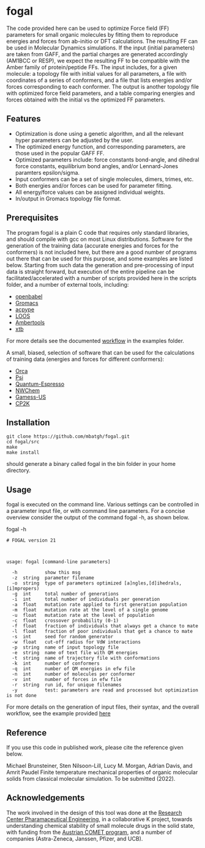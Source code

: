 
# fogal

The code provided here can be used to optimize Force field (FF) parameters for small organic molecules
by fitting them to reproduce energies and forces from ab-initio or DFT calculations.
The resulting FF can be used in Molecular Dynamics simulations. If the input (initial parameters)
are taken from GAFF, and the partial charges are generated accordingly (AM1BCC or RESP), we expect
the resulting FF to be compatible with the Amber family of protein/peptide FFs.
The input  includes, for a given molecule: a topology file with initial values for all parameters, 
a file with coordinates of a series of conformers, and a file that lists energies and/or forces 
corresponding to each conformer. The output is another topology file with optimized force field 
parameters, and a table comparing energies and forces obtained with the initial vs the optimized
FF parameters.

## Features

- Optimization is done using a genetic algorithm, and all the relevant hyper parameters can be adjusted by the user.
- The optimized energy function, and corresponding parameters, are those used in the popular GAFF FF.
- Optimized parameters include: force constants bond-angle, and dihedral force constants, equilibrium
  bond angles, and/or Lennard-Jones paramters epsilon/sigma.
- Input conformers can be a set of single molecules, dimers, trimes, etc.
- Both energies and/or forces can be used for parameter fitting.
- All energy/force values can be assigned individual weights.
- In/output in Gromacs topology file format.

## Prerequisites

The program fogal is a plain C code that requires only standard libraries, and should compile
with gcc on most Linux distributions. Software for the generation of the training data (accurate
energies and forces for the conformers) is not included here, but there are a good number of programs
out there that can be used for this purpose, and some examples are listed below.
Starting from such data the generation and pre-processing of input data is straight forward, but 
execution of the entire pipeline can be facilitated/accelerated with a number of scripts provided
here in the scripts folder, and a number of external tools, including:

- [openbabel](http://openbabel.org/)
- [Gromacs](http://www.gromacs.org/)
- [acpype](https://github.com/alanwilter/acpype)
- [LOOS](https://github.com/GrossfieldLab/loos)
- [Ambertools](http://ambermd.org/AmberTools.php)
- [xtb](https://github.com/grimme-lab/xtb)

For more details see the documented [workflow](examples/README.md) in the examples folder.

A small, biased, selection of software that can be used for the calculations of training data
(energies and forces for different conformers):

- [Orca](https://orcaforum.kofo.mpg.de/app.php/portal)
- [Psi](https://psicode.org/)
- [Quantum-Espresso](https://www.quantum-espresso.org/)
- [NWChem](https://nwchemgit.github.io/)
- [Gamess-US](https://www.msg.chem.iastate.edu/gamess/)
- [CP2K](https://www.cp2k.org/)

## Installation

```
git clone https://github.com/mbatgh/fogal.git
cd fogal/src
make 
make install
```
should generate a binary called fogal in the bin folder in your home directory.

## Usage

fogal is executed on the command line. Various settings can be controlled in a parameter input file,
or with command line parameters. For a concise overview consider the output of the command fogal -h,
as shown below.

fogal -h

```
# FOGAL version 21



usage: fogal [command-line parameters]

  -h          show this msg
  -z  string  parameter filename
  -o  string  type of parameters optimized [a]ngles,[d]ihedrals,[i]mpropers)
  -g  int     total number of generations
  -i  int     total number of individuals per generation
  -a  float   mutation rate applied to first generation population
  -m  float   mutation rate at the level of a single genome
  -u  float   mutation rate at the level of population
  -c  float   crossover probability (0-1)
  -f  float   fraction of individuals that always get a chance to mate
  -l  float   fraction of poor individuals that get a chance to mate
  -s  int     seed for random generator
  -w  float   cut-off radius for VdW interactions
  -p  string  name of input topology file
  -e  string  name of text file with QM energies
  -t  string  name of trajectory file with conformations
  -k  int     number of conformers
  -q  int     number of QM energies in efw file
  -n  int     number of molecules per conformer
  -v  int     number of forces in efw file
  -r  string  run id, for unique filenames
  -y          test: parameters are read and processed but optimization is not done

```

For more details on the generation of input files, their syntax, and the overall workflow, see the 
example provided [here](examples/README.md)

## Reference

If you use this code in published work, please cite the reference given below.

Michael Brunsteiner, Sten Nilsoon-Lill, Lucy M. Morgan, Adrian Davis, and Amrit Paudel
Finite temperature mechanical properties of organic molecular solids from classical molecular simulation.
To be submitted (2022).

## Acknowledgements

The work involved in the design of this tool was done at the [Research Center Pharamaceutical Engineering](http://www.rcpe.at),
in a collaborative K project, towards understanding chemical stability of small molecule drugs in the solid state, with funding
from the [Austrian COMET program](https://www.ffg.at/en/comet/programme), and a number of companies (Astra-Zeneca, Janssen,
Pfizer, and UCB).

